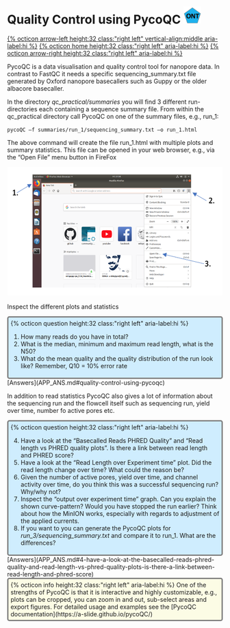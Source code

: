 # Quality Control using PycoQC <img src="figures/ONT.png" height="40px">

[{% octicon arrow-left height:32 class:"right left" vertical-align:middle aria-label:hi %}](QC.md) [{% octicon home height:32 class:"right left" aria-label:hi %}](index.md) [{% octicon arrow-right height:32 class:"right left" aria-label:hi %}](QC_M.md)

PycoQC is a data visualisation and quality control tool for nanopore data. In contrast to FastQC it needs a specific sequencing_summary.txt file generated by Oxford nanopore basecallers such as Guppy or the older albacore basecaller.

In the directory *qc_practical/summaries* you will find 3 different run-directories each containing a sequence summary file.  From within the qc_practical directory call PycoQC on one of the summary files, e.g., run_1:

```
pycoQC –f summaries/run_1/sequencing_summary.txt –o run_1.html
```

The above command will create the file run_1.html with multiple plots and summary statistics. This file can be opened in your web browser, e.g., via the “Open File” menu button in FireFox

<img src="figures/QC_P_1.png" height="300px">

Inspect the different plots and statistics

<div style="background-color:#cfedfe;border-radius:5px;border-style:solid;border-color:gray;padding:5px">
  {% octicon question height:32 class:"right left" aria-label:hi %} 
  <ol>
    <li>How many reads do you have in total?</li>
    <li>What is the median, minimum and maximum read length, what is the N50?</li>
    <li>What do the mean quality and the quality distribution of the run look like? Remember, Q10 = 10% error rate</li>
  </ol>
</div>
[Answers](APP_ANS.md#quality-control-using-pycoqc)

In addition to read statistics PycoQC also gives a lot of information about the sequencing run and the flowcell itself such as sequencing run, yield over time, number fo active pores etc.

<div style="background-color:#cfedfe;border-radius:5px;border-style:solid;border-color:gray;padding:5px">
  {% octicon question height:32 class:"right left" aria-label:hi %} 
  <ol start="4">
    <li>Have a look at the “Basecalled Reads PHRED Quality” and “Read length vs PHRED quality plots”. Is there a link between read length and PHRED score?</li>
    <li>Have a look at the “Read Length over Experiment time” plot. Did the read length change over time? What could the reason be?</li>
    <li>Given the number of active pores, yield over time, and channel activity over time, do you think this was a successful sequencing run? Why/why not?</li>
    <li>Inspect the “output over experiment time” graph. Can you explain the shown curve-pattern? Would you have stopped the run earlier? Think about how the MinION works, especially with regards to adjustment of the applied currents.</li>
    <li>If you want to you can generate the PycoQC plots for <i>run_3/sequencing_summary.txt</i> and compare it to run_1. What are the differences?</li>
  </ol>
</div>
[Answers](APP_ANS.md#4-have-a-look-at-the-basecalled-reads-phred-quality-and-read-length-vs-phred-quality-plots-is-there-a-link-between-read-length-and-phred-score)

<div style="background-color:#fcfce5;border-radius:5px;border-style:solid;border-color:gray;padding:5px">
  {% octicon info height:32 class:"right left" aria-label:hi %} 
  One of the strengths of PycoQC is that it is interactive and highly customizable, e.g., plots can be cropped, you can zoom in and out, sub-select areas and export figures. For detailed usage and examples see the [PycoQC documentation](https://a-slide.github.io/pycoQC/)
</div>
